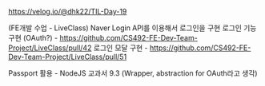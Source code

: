 https://velog.io/@dhk22/TIL-Day-19



(FE개발 수업 - LiveClass) Naver Login API를 이용해서 로그인을 구현
로그인 기능 구현 (OAuth?) - https://github.com/CS492-FE-Dev-Team-Project/LiveClass/pull/42
로그인 모달 구현 - https://github.com/CS492-FE-Dev-Team-Project/LiveClass/pull/51



Passport 활용 - NodeJS 교과서 9.3
(Wrapper, abstraction for OAuth라고 생각)

